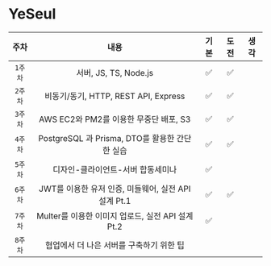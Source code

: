 # YeSeul

| 주차 | 내용 | 기본 | 도전 | 생각 |
|:----:|:-----:|:----:|:----:|:----:|
| `1주차` | 서버, JS, TS, Node.js | ✅ | ✅ |  |
| `2주차` | 비동기/동기, HTTP, REST API, Express | ✅ | ✅ |  |
| `3주차` | AWS EC2와 PM2를 이용한 무중단 배포, S3 | ✅ | ✅ |  |
| `4주차` | PostgreSQL 과 Prisma, DTO를 활용한 간단한 실습 |  ✅  |  ✅  |  |
| `5주차` | 디자인-클라이언트-서버 합동세미나  |  ✅ |  |  |  
| `6주차` | JWT를 이용한 유저 인증, 미들웨어, 실전 API 설계 Pt.1 |  ✅ |  ✅ |  |
| `7주차` | Multer를 이용한 이미지 업로드, 실전 API 설계 Pt.2 |  ✅ |  |  |
| `8주차` | 협업에서 더 나은 서버를 구축하기 위한 팁 |  | |  |

